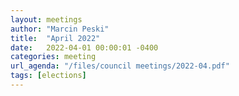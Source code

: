```yaml
---
layout: meetings
author: "Marcin Peski"
title:  "April 2022"
date:   2022-04-01 00:00:01 -0400
categories: meeting
url_agenda: "/files/council meetings/2022-04.pdf"
tags: [elections] 
---
```

